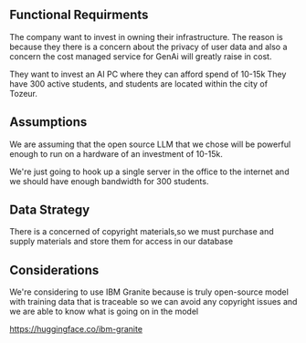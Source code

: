 ## Functional Requirments


The company want to invest in owning their infrastructure.
The reason is because they there is a concern about the privacy of user data and also a concern the cost managed service for GenAi will greatly raise in cost.

They want to invest an AI PC where they can afford spend of 10-15k They have 300 active students, and students are located within the city of Tozeur.


## Assumptions 
We are assuming that the open source LLM that we chose will be powerful enough to run on a hardware of an investment of 10-15k.


We're just going to hook up a single server in the office to the internet and we should have enough bandwidth for 300 students.


## Data Strategy 

There is a concerned of copyright materials,so we must purchase and supply materials and store them for access in our database


## Considerations 

We're considering to use IBM Granite because is truly open-source model with training data that is traceable so we can avoid any copyright issues and we are able to know what is going on in the model

https://huggingface.co/ibm-granite